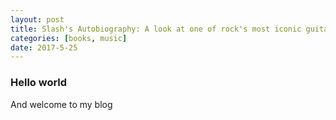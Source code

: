 ```yaml
---
layout: post
title: Slash's Autobiography: A look at one of rock's most iconic guitarists
categories: [books, music]
date: 2017-5-25
---
```


### Hello world
And welcome to my blog
